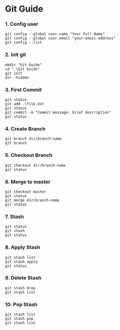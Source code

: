 # Git Guide

### 1. Config user
```
git config --global user.name "Your Full Name"
git config --global user.email "your-email-address"
git config --list
```

### 2. Init git
```
mkdir "Git Guide"
cd ".\Git Guide"
git init
dir -hidden
```

### 3. First Commit
```
git status
git add .\file.ext
git status
git commit -m "Commit message: brief description"
git status
```

### 4. Create Branch
```
git branch dir/branch-name
git branch
```

### 5. Checkout Branch
```
git checkout dir/branch-name
git status
```

### 6. Merge to master
```
git checkout master
git status
git merge dir/branch-name
git status
```

### 7. Stash
```
git status
git stash
git status
```

### 8. Apply Stash
```
git stash list
git stash apply
git status
```

### 9. Delete Stash
```
git stash drop
git stash list
```

### 10. Pop Stash
```
git stash list
git stash pop
git stash list
```
